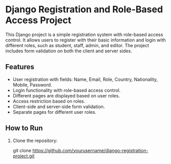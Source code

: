 # Django Registration and Role-Based Access Project

This Django project is a simple registration system with role-based access control. It allows users to register with their basic information and login with different roles, such as student, staff, admin, and editor. The project includes form validation on both the client and server sides.

## Features

- User registration with fields: Name, Email, Role, Country, Nationality, Mobile, Password.
- Login functionality with role-based access control.
- Different pages are displayed based on user roles.
- Access restriction based on roles.
- Client-side and server-side form validation.
- Separate pages for different user roles.

## How to Run

1. Clone the repository:

   git clone https://github.com/yourusername/django-registration-project.git
